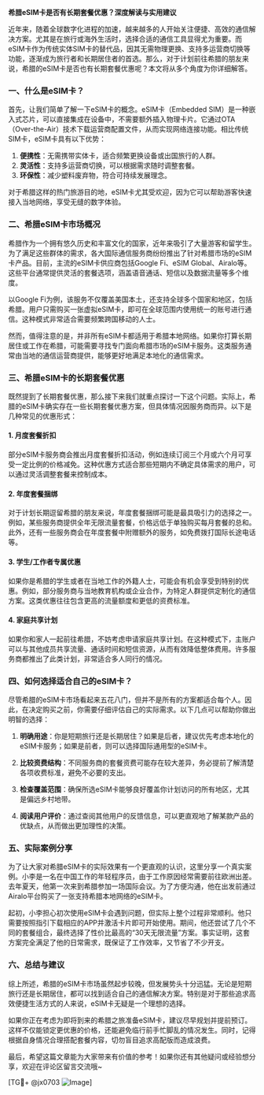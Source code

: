 **希腊eSIM卡是否有长期套餐优惠？深度解读与实用建议**

近年来，随着全球数字化进程的加速，越来越多的人开始关注便捷、高效的通信解决方案。尤其是在旅行或海外生活时，选择合适的通信工具显得尤为重要。而eSIM卡作为传统实体SIM卡的替代品，因其无需物理更换、支持多运营商切换等功能，逐渐成为旅行者和长期居住者的首选。那么，对于计划前往希腊的朋友来说，希腊的eSIM卡是否也有长期套餐优惠呢？本文将从多个角度为你详细解答。

### 一、什么是eSIM卡？

首先，让我们简单了解一下eSIM卡的概念。eSIM卡（Embedded SIM）是一种嵌入式芯片，可以直接集成在设备中，不需要额外插入物理卡片。它通过OTA（Over-the-Air）技术下载运营商配置文件，从而实现网络连接功能。相比传统SIM卡，eSIM卡具有以下优势：

1. **便携性**：无需携带实体卡，适合频繁更换设备或出国旅行的人群。
2. **灵活性**：支持多运营商切换，可以根据需求随时调整套餐。
3. **环保性**：减少塑料废弃物，符合可持续发展理念。

对于希腊这样的热门旅游目的地，eSIM卡尤其受欢迎，因为它可以帮助游客快速接入当地网络，享受无缝的数字体验。

### 二、希腊eSIM卡市场概况

希腊作为一个拥有悠久历史和丰富文化的国家，近年来吸引了大量游客和留学生。为了满足这些群体的需求，各大国际通信服务商纷纷推出了针对希腊市场的eSIM卡产品。目前，主流的eSIM卡供应商包括Google Fi、eSIM Global、Airalo等。这些平台通常提供灵活的套餐选项，涵盖语音通话、短信以及数据流量等多个维度。

以Google Fi为例，该服务不仅覆盖美国本土，还支持全球多个国家和地区，包括希腊。用户只需购买一张虚拟eSIM卡，即可在全球范围内使用统一的账号进行通信。这种模式非常适合需要频繁跨国移动的人士。

然而，值得注意的是，并非所有eSIM卡都适用于希腊本地网络。如果你打算长期居住或工作在希腊，可能需要寻找专门面向希腊市场的eSIM卡服务。这类服务通常由当地的通信运营商提供，能够更好地满足本地化的通信需求。

### 三、希腊eSIM卡的长期套餐优惠

既然提到了长期套餐优惠，那么接下来我们就重点探讨一下这个问题。实际上，希腊的eSIM卡确实存在一些长期套餐优惠方案，但具体情况因服务商而异。以下是几种常见的优惠形式：

#### 1. **月度套餐折扣**
部分eSIM卡服务商会推出月度套餐折扣活动，例如连续订阅三个月或六个月可享受一定比例的价格减免。这种优惠方式适合那些短期内不确定具体需求的用户，可以通过灵活调整套餐来控制成本。

#### 2. **年度套餐捆绑**
对于计划长期逗留希腊的朋友来说，年度套餐捆绑可能是最具吸引力的选择之一。例如，某些服务商提供全年无限流量套餐，价格远低于单独购买每月套餐的总和。此外，还有一些服务商会在年度套餐中附赠额外的服务，如免费拨打国际长途电话等。

#### 3. **学生/工作者专属优惠**
如果你是希腊的学生或者在当地工作的外籍人士，可能会有机会享受到特别的优惠。例如，部分服务商与当地教育机构或企业合作，为特定人群提供定制化的通信方案。这类优惠往往包含更高的流量额度和更低的资费标准。

#### 4. **家庭共享计划**
如果你和家人一起前往希腊，不妨考虑申请家庭共享计划。在这种模式下，主账户可以与其他成员共享流量、通话时间和短信资源，从而有效降低整体费用。许多服务商都推出了此类计划，非常适合多人同行的情况。

### 四、如何选择适合自己的eSIM卡？

尽管希腊的eSIM卡市场看起来五花八门，但并不是所有的方案都适合每个人。因此，在决定购买之前，你需要仔细评估自己的实际需求。以下几点可以帮助你做出明智的选择：

1. **明确用途**：你是短期旅行还是长期居住？如果是后者，建议优先考虑本地化的eSIM卡服务；如果是前者，则可以选择国际通用型的eSIM卡。
   
2. **比较资费结构**：不同服务商的套餐资费可能存在较大差异，务必提前了解清楚各项收费标准，避免不必要的支出。

3. **检查覆盖范围**：确保所选eSIM卡能够良好覆盖你计划访问的所有地区，尤其是偏远乡村地带。

4. **阅读用户评价**：通过查阅其他用户的反馈信息，可以更直观地了解某款产品的优缺点，从而做出更加理性的决策。

### 五、实际案例分享

为了让大家对希腊eSIM卡的实际效果有一个更直观的认识，这里分享一个真实案例。小李是一名在中国工作的年轻程序员，由于工作原因经常需要前往欧洲出差。去年夏天，他第一次来到希腊参加一场国际会议。为了方便沟通，他在出发前通过Airalo平台购买了一张支持希腊本地网络的eSIM卡。

起初，小李担心初次使用eSIM卡会遇到问题，但实际上整个过程非常顺利。他只需要按照指引下载相应的APP并激活卡片即可开始使用。期间，他还尝试了几个不同的套餐组合，最终选择了性价比最高的“30天无限流量”方案。事实证明，这套方案完全满足了他的日常需求，既保证了工作效率，又节省了不少开支。

### 六、总结与建议

综上所述，希腊的eSIM卡市场虽然起步较晚，但发展势头十分迅猛。无论是短期旅行还是长期居住，都可以找到适合自己的通信解决方案。特别是对于那些追求高效便捷生活方式的人来说，eSIM卡无疑是一个理想的选择。

如果你正在考虑为即将到来的希腊之旅准备eSIM卡，建议尽早规划并提前预订。这样不仅能锁定更优惠的价格，还能避免临行前手忙脚乱的情况发生。同时，记得根据自身情况合理搭配套餐内容，切勿盲目追求高配版而造成浪费。

最后，希望这篇文章能为大家带来有价值的参考！如果你还有其他疑问或经验想分享，欢迎在评论区留言交流哦~

[TG💪+ @jx0703 ![Image](https://github.com/user-attachments/assets/dbca1d08-cadb-493c-b0ec-ad6f7a83f270)]
